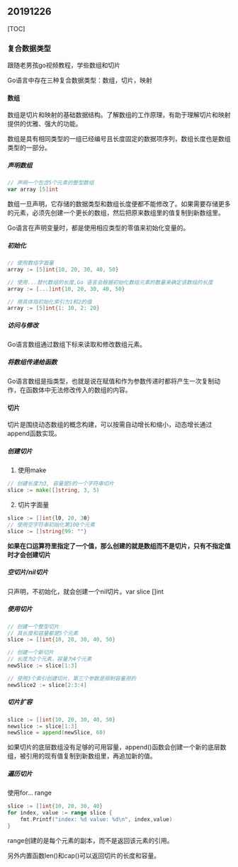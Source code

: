## 20191226

[TOC]

### 复合数据类型

跟随老男孩go视频教程，学些数组和切片

Go语言中存在三种复合数据类型：数组，切片，映射

#### 数组

数组是切片和映射的基础数据结构。了解数组的工作原理，有助于理解切片和映射提供的优雅、强大的功能。

数组是具有相同类型的一组已经编号且长度固定的数据项序列，数组长度也是数组类型的一部分。

##### 声明数组

```go
// 声明一个包含5个元素的整型数组
var array [5]int
```

数组一旦声明，它存储的数据类型和数组长度便都不能修改了。如果需要存储更多的元素，必须先创建一个更长的数组，然后把原来数组里的值复制到新数组里。

Go语言在声明变量时，都是使用相应类型的零值来初始化变量的。

##### 初始化

```go
// 使用数组字面量
array := [5]int{10, 20, 30, 40, 50}

// 使用...替代数组的长度,Go 语言会根据初始化数组元素的数量来确定该数组的长度
array := [...]int{10, 20, 30, 40, 50}

// 用具体指初始化索引为1和2的值
array := [5]int{1: 10, 2: 20}
```

##### 访问与修改

Go语言数组通过数组下标来读取和修改数组元素。

##### 将数组传递给函数

Go语言数组是指类型，也就是说在赋值和作为参数传递时都将产生一次复制动作，在函数体中无法修改传入的数组的内容。

#### 切片

切片是围绕动态数组的概念构建，可以按需自动增长和缩小，动态增长通过append函数实现。

##### 创建切片

1. 使用make

```go
// 创建长度为3, 容量是5的一个字符串切片
slice := make([]string, 3, 5)
```

2. 切片字面量

```go
slice := []int{l0, 20, 3θ}
// 使用空字符串初始化第100个元素
slice := []string{99: ""}
```

**如果在口运算符里指定了一个值，那么创建的就是数组而不是切片，只有不指定值时才会创建切片**

##### 空切片/nil切片

只声明，不初始化，就会创建一个nil切片。var slice []int

##### 使用切片

```go
// 创建一个整型切片
// 其长度和容量都是5个元素
slice := []int{10, 20, 30, 40, 50}

// 创建一个新切片
// 长度为2个元素，容量为4个元素
newSlice := slice[1:3]

// 使用3个索引创建切片，第三个参数是限制容量用的
newSlice2 := slice[2:3:4]
```

##### 切片扩容

```go
slice := []int{10, 20, 30, 40, 50}
newslice := slice[1:3]
newSlice = append(newSlice, 60)
```

如果切片的底层数组没有足够的可用容量，append()函数会创建一个新的底层数组，被引用的现有值复制到新数组里，再追加新的值。

##### 遍历切片

使用for... range

```go
slice := []int{10, 20, 30, 40}
for index, value := range slice {
    fmt.Printf("index: %d value: %d\n", index,value)
}
```

range创建的是每个元素的副本，而不是返回该元素的引用。

另外内置函数len()和cap()可以返回切片的长度和容量。







